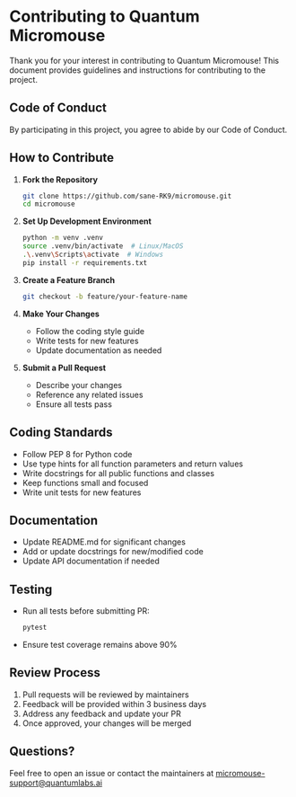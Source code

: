 # Contributing to Quantum Micromouse

Thank you for your interest in contributing to Quantum Micromouse! This document provides guidelines and instructions for contributing to the project.

## Code of Conduct

By participating in this project, you agree to abide by our Code of Conduct.

## How to Contribute

1. **Fork the Repository**
   ```bash
   git clone https://github.com/sane-RK9/micromouse.git
   cd micromouse
   ```

2. **Set Up Development Environment**
   ```bash
   python -m venv .venv
   source .venv/bin/activate  # Linux/MacOS
   .\.venv\Scripts\activate  # Windows
   pip install -r requirements.txt
   ```

3. **Create a Feature Branch**
   ```bash
   git checkout -b feature/your-feature-name
   ```

4. **Make Your Changes**
   - Follow the coding style guide
   - Write tests for new features
   - Update documentation as needed

5. **Submit a Pull Request**
   - Describe your changes
   - Reference any related issues
   - Ensure all tests pass

## Coding Standards

- Follow PEP 8 for Python code
- Use type hints for all function parameters and return values
- Write docstrings for all public functions and classes
- Keep functions small and focused
- Write unit tests for new features

## Documentation

- Update README.md for significant changes
- Add or update docstrings for new/modified code
- Update API documentation if needed

## Testing

- Run all tests before submitting PR:
  ```bash
  pytest
  ```
- Ensure test coverage remains above 90%

## Review Process

1. Pull requests will be reviewed by maintainers
2. Feedback will be provided within 3 business days
3. Address any feedback and update your PR
4. Once approved, your changes will be merged

## Questions?

Feel free to open an issue or contact the maintainers at micromouse-support@quantumlabs.ai 